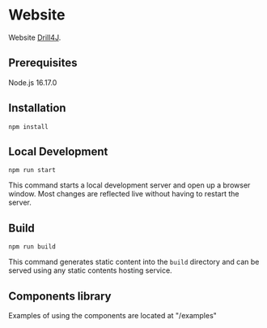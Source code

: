 # Website

Website [Drill4J](https://drill4j.github.io/drill4j-website/).

## Prerequisites

Node.js 16.17.0

## Installation

```console
npm install
```

## Local Development

```console
npm run start
```

This command starts a local development server and open up a browser window. Most changes are reflected live without having to restart the server.

## Build

```console
npm run build
```

This command generates static content into the `build` directory and can be served using any static contents hosting service.

## Components library

Examples of using the components are located at "/examples"
